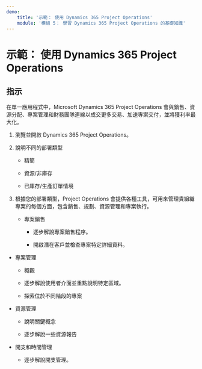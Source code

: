 ```yaml
---
demo:
    title: '示範： 使用 Dynamics 365 Project Operations'
    module: '模組 5： 學習 Dynamics 365 Project Operations 的基礎知識'
---
```


# 示範： 使用 Dynamics 365 Project Operations

## 指示

在單一應用程式中，Microsoft Dynamics 365 Project Operations 會與銷售、資源分配、專案管理和財務團隊連線以成交更多交易、加速專案交付，並將獲利率最大化。

1. 瀏覽並開啟 Dynamics 365 Project Operations。

2. 說明不同的部署類型

	- 精簡

	- 資源/非庫存 

	- 已庫存/生產訂單情境

3. 根據您的部署類型，Project Operations 會提供各種工具，可用來管理貴組織專案的每個方面，包含銷售、規劃、資源管理和專案執行。 

	- 專案銷售

		- 逐步解說專案銷售程序。 

		- 開啟潛在客戶並檢查專案特定詳細資料。 

- 專案管理

	- 概觀

	- 逐步解說使用者介面並重點說明特定區域。 

	- 探索位於不同階段的專案

- 資源管理

	- 說明關鍵概念

	- 逐步解說一些資源報告

- 開支和時間管理

	- 逐步解說開支管理。 

